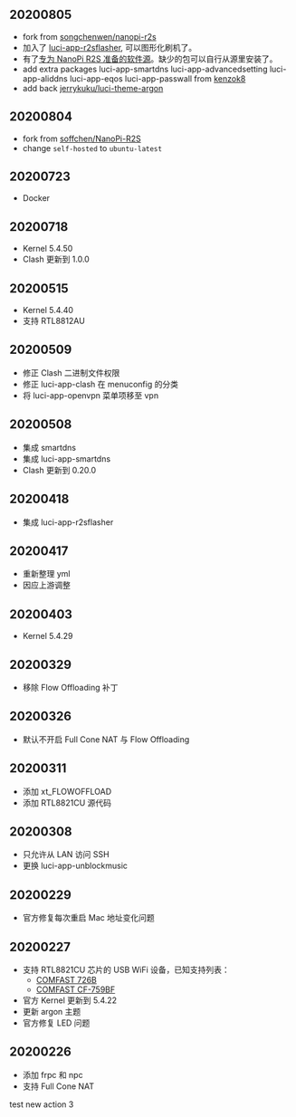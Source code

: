## 20200805
* fork from [songchenwen/nanopi-r2s](https://raw.githubusercontent.com/songchenwen/nanopi-r2s)
* 加入了 [luci-app-r2sflasher](luci-app-r2sflasher), 可以图形化刷机了。
* 有了[专为 NanoPi R2S 准备的软件源](https://songchenwen.com/nanopi-r2s-opkg-feeds/packages)。缺少的包可以自行从源里安装了。
* add extra packages luci-app-smartdns luci-app-advancedsetting luci-app-aliddns luci-app-eqos luci-app-passwall from [kenzok8](https://github.com/kenzok8/openwrt-packages)
* add back [jerrykuku/luci-theme-argon](https://github.com/jerrykuku/luci-theme-argon)

## 20200804
* fork from [soffchen/NanoPi-R2S](https://github.com/soffchen/NanoPi-R2S)
* change `self-hosted` to `ubuntu-latest`

## 20200723
* Docker

## 20200718
* Kernel 5.4.50
* Clash 更新到 1.0.0

## 20200515
* Kernel 5.4.40
* 支持 RTL8812AU

## 20200509
* 修正 Clash 二进制文件权限
* 修正 luci-app-clash 在 menuconfig 的分类
* 将 luci-app-openvpn 菜单项移至 vpn

## 20200508
* 集成 smartdns
* 集成 luci-app-smartdns
* Clash 更新到 0.20.0

## 20200418
* 集成 luci-app-r2sflasher

## 20200417
* 重新整理 yml
* 因应上游调整

## 20200403
* Kernel 5.4.29

## 20200329
* 移除 Flow Offloading 补丁

## 20200326
* 默认不开启 Full Cone NAT 与 Flow Offloading

## 20200311
* 添加 xt_FLOWOFFLOAD
* 添加 RTL8821CU 源代码

## 20200308
* 只允许从 LAN 访问 SSH
* 更换 luci-app-unblockmusic

## 20200229
* 官方修复每次重启 Mac 地址变化问题

## 20200227
* 支持 RTL8821CU 芯片的 USB WiFi 设备，已知支持列表：
    - [COMFAST 726B](https://u.jd.com/DOkkhX)
    - [COMFAST CF-759BF](https://u.jd.com/C2ivH7)
* 官方 Kernel 更新到 5.4.22
* 更新 argon 主题 
* 官方修复 LED 问题

## 20200226
* 添加 frpc 和 npc
* 支持 Full Cone NAT

test new action 3
